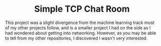 <h1 align="center">Simple TCP Chat Room</h1>

This project was a slight divergence from the machine learning track most of my other projects follow, and is a smaller project I had on the side as I had wondered about getting into networking. However, as you may be able to tell from my other repositories, I discovered I wasn't very interested.

